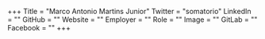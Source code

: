 +++
Title = "Marco Antonio Martins Junior"
Twitter = "somatorio"
LinkedIn = ""
GitHub = ""
Website = ""
Employer = ""
Role = ""
Image = ""
GitLab = ""
Facebook = ""
+++
